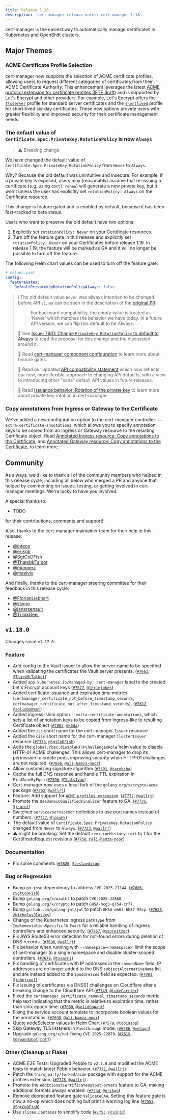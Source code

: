 ```yaml
---
title: Release 1.18
description: 'cert-manager release notes: cert-manager 1.18'
---
```


cert-manager is the easiest way to automatically manage certificates in Kubernetes and OpenShift clusters.

## Major Themes

### ACME Certificate Profile Selection

cert-manager now supports the selection of ACME certificate profiles, allowing
users to request different categories of certificates from their ACME
Certificate Authority.
This enhancement leverages the latest [ACME protocol extension for certificate profiles (IETF draft)][rfc] and is supported by Let's Encrypt and other providers.
For example, Let's Encrypt offers the [`tlsserver`][tlsserver] profile for
standard server certificates and the [`shortlived`][shortlived] profile for
short-lived six-day certificates.
These new options provide users with greater flexibility and improved security
for their certificate management needs.

[rfc]: https://datatracker.ietf.org/doc/draft-ietf-acme-profile/
[tlsserver]: https://letsencrypt.org/2025/01/09/acme-profiles/
[shortlived]: https://letsencrypt.org/2025/02/20/first-short-lived-cert-issued/

### The default value of `Certificate.Spec.PrivateKey.RotationPolicy` is now `Always`

> ⚠️ Breaking change

We have changed the default value of `Certificate.Spec.PrivateKey.RotationPolicy` from `Never` to `Always`.

Why? Because the old default was unintuitive and insecure.
For example, if a private key is exposed, users may (reasonably) assume that
re-issuing a certificate (e.g. using `cmctl renew`) will generate a new private
key, but it won't unless the user has explicitly set `rotationPolicy: Always` on the Certificate resource.

This change is feature gated and is enabled by default, because it has been fast-tracked to beta status.

Users who want to preserve the old default have two options:
1. Explicitly set `rotationPolicy: Never` on your Certificate resources.
2. Turn off the feature gate in this release and explicitly set
   `rotationPolicy: Never` on your Certificates before release 1.19.
   In release 1.19, the feature will be marked as GA and it will no longer be
   possible to turn off the feature.

The following Helm chart values can be used to turn off the feature gate:

```yaml
# values.yaml
config:
  featureGates:
    DefaultPrivateKeyRotationPolicyAlways: false
```

> ℹ️ The old default value `Never` was always intended to be changed before API `v1`, as can be seen in the description of the [original PR](https://github.com/cert-manager/cert-manager/pull/2814):
> > For backward compatibility, the empty value is treated as 'Never' which matches the behavior we have today.
> > In a future API version, we can flip this default to be Always.
>
> 📖 See [Issue: 7601: Change `PrivateKey.RotationPolicy` to default to Always](https://github.com/cert-manager/cert-manager/issues/7601) to read the proposal for this change and the discussion around it.
>
> 📖 Read [cert-manager component configuration](../../installation/configuring-components.md) to learn more about feature gates.
>
> 📖 Read our updated [API compatibility statement](../../contributing/api-compatibility.md) which now reflects our new, more flexible, approach to changing API defaults, with a view to introducing other "sane" default API values in future releases.
>
> 📖 Read [Issuance behavior: Rotation of the private key](../../usage/certificate.md#issuance-behavior-rotation-of-the-private-key) to learn more about private key rotation in cert-manager.

### Copy annotations from Ingress or Gateway to the Certificate

We've added a new configuration option to the cert-manager controller: `--extra-certificate-annotations`, which allows you to specify annotation keys to be copied from an Ingress or Gateway resource to the resulting Certificate object.
Read [Annotated Ingress resource: Copy annotations to the Certificate](../../usage/ingress.md#copy-annotations-to-the-certificate ), and
[Annotated Gateway resource: Copy annotations to the Certificate](../../usage/gateway.md#copy-annotations-to-the-certificate), to learn more.

## Community

As always, we'd like to thank all of the community members who helped in this release cycle, including all below who merged a PR and anyone that helped by commenting on issues, testing, or getting involved in cert-manager meetings. We're lucky to have you involved.

A special thanks to:

- TODO

for their contributions, comments and support!

Also, thanks to the cert-manager maintainer team for their help in this release:

- [@inteon](https://github.com/inteon)
- [@erikgb](https://github.com/erikgb)
- [@SgtCoDFish](https://github.com/SgtCoDFish)
- [@ThatsMrTalbot](https://github.com/ThatsMrTalbot)
- [@munnerz](https://github.com/munnerz)
- [@maelvls](https://github.com/maelvls)

And finally, thanks to the cert-manager steering committee for their feedback in this release cycle:

- [@FlorianLiebhart](https://github.com/FlorianLiebhart)
- [@ssyno](https://github.com/ssyno)
- [@ianarsenault](https://github.com/ianarsenault)
- [@TrilokGeer](https://github.com/TrilokGeer)


## `v1.18.0`

Changes since `v1.17.0`:

### Feature

- Add config to the Vault issuer to allow the server-name to be specified when validating the certificates the Vault server presents. ([`#7663`](https://github.com/cert-manager/cert-manager/pull/7663), [`@ThatsMrTalbot`](https://github.com/ThatsMrTalbot))
- Added `app.kubernetes.io/managed-by: cert-manager` label to the created Let's Encrypt account keys ([`#7577`](https://github.com/cert-manager/cert-manager/pull/7577), [`@terinjokes`](https://github.com/terinjokes))
- Added certificate issuance and expiration time metrics (`certmanager_certificate_not_before_timestamp_seconds`, `certmanager_certificate_not_after_timestamp_seconds`). ([`#7612`](https://github.com/cert-manager/cert-manager/pull/7612), [`@solidDoWant`](https://github.com/solidDoWant))
- Added ingress-shim option `--extra-certificate-annotations`, which sets a list of annotation keys to be copied from Ingress-like to resulting Certificate object ([`#7083`](https://github.com/cert-manager/cert-manager/pull/7083), [`@k0da`](https://github.com/k0da))
- Added the `iss` short name for the cert-manager `Issuer` resource
- Added the `ciss` short name for the cert-manager `ClusterIssuer` resource ([`#7373`](https://github.com/cert-manager/cert-manager/pull/7373), [`@SgtCoDFish`](https://github.com/SgtCoDFish))
- Adds the `global.rbac.disableHTTPChallengesRole` helm value to disable HTTP-01 ACME challenges. This allows cert-manager to drop its permission to create pods, improving security when HTTP-01 challenges are not required. ([`#7666`](https://github.com/cert-manager/cert-manager/pull/7666), [`@ali-hamza-noor`](https://github.com/ali-hamza-noor))
- Allow customizing signature algorithm ([`#7591`](https://github.com/cert-manager/cert-manager/pull/7591), [`@tareksha`](https://github.com/tareksha))
- Cache the full DNS response and handle TTL expiration in `FindZoneByFqdn` ([`#7596`](https://github.com/cert-manager/cert-manager/pull/7596), [`@ThatsIvan`](https://github.com/ThatsIvan))
- Cert-manager now uses a local fork of the `golang.org/x/crypto/acme` package ([`#7752`](https://github.com/cert-manager/cert-manager/pull/7752), [`@wallrj`](https://github.com/wallrj))
- Feature: Add support for [`ACME profiles extension`](https://datatracker.ietf.org/doc/draft-aaron-acme-profiles/). ([`#7777`](https://github.com/cert-manager/cert-manager/pull/7777), [`@wallrj`](https://github.com/wallrj))
- Promote the `UseDomainQualifiedFinalizer` feature to GA. ([`#7735`](https://github.com/cert-manager/cert-manager/pull/7735), [`@jsoref`](https://github.com/jsoref))
- Switched `service/servicemon` definitions to use port names instead of numbers. ([`#7727`](https://github.com/cert-manager/cert-manager/pull/7727), [`@jcpunk`](https://github.com/jcpunk))
- The default value of `Certificate.Spec.PrivateKey.RotationPolicy` changed from `Never` to `Always`. ([`#7723`](https://github.com/cert-manager/cert-manager/pull/7723), [`@wallrj`](https://github.com/wallrj))
- ⚠️ might be breaking: Set the default `revisionHistoryLimit` to 1 for the CertificateRequest revisions ([`#7758`](https://github.com/cert-manager/cert-manager/pull/7758), [`@ali-hamza-noor`](https://github.com/ali-hamza-noor))

### Documentation

- Fix some comments ([`#7620`](https://github.com/cert-manager/cert-manager/pull/7620), [`@teslaedison`](https://github.com/teslaedison))

### Bug or Regression

- Bump `go-jose` dependency to address `CVE-2025-27144`. ([`#7606`](https://github.com/cert-manager/cert-manager/pull/7606), [`@SgtCoDFish`](https://github.com/SgtCoDFish))
- Bump `golang.org/x/oauth2` to patch `CVE-2025-22868`.
- Bump `golang.org/x/crypto` to patch `GHSA-hcg3-q754-cr77`.
- Bump `github.com/golang-jwt/jwt` to patch `GHSA-mh63-6h87-95cp`. ([`#7638`](https://github.com/cert-manager/cert-manager/pull/7638), [`@NicholasBlaskey`](https://github.com/NicholasBlaskey))
- Change of the Kubernetes Ingress `pathType` from `ImplementationSpecific` to `Exact` for a reliable handling of ingress controllers and enhanced security. ([`#7767`](https://github.com/cert-manager/cert-manager/pull/7767), [`@sspreitzer`](https://github.com/sspreitzer))
- Fix AWS Route53 error detection for not-found errors during deletion of DNS records. ([`#7690`](https://github.com/cert-manager/cert-manager/pull/7690), [`@wallrj`](https://github.com/wallrj))
- Fix behavior when running with `--namespace=<namespace>`: limit the scope of cert-manager to a single namespace and disable cluster-scoped controllers. ([`#7678`](https://github.com/cert-manager/cert-manager/pull/7678), [`@tsaarni`](https://github.com/tsaarni))
- Fix handling of certificates with IP addresses in the `commonName` field; IP addresses are no longer added to the DNS `subjectAlternativeName` list and are instead added to the `ipAddresses` field as expected. ([`#7081`](https://github.com/cert-manager/cert-manager/pull/7081), [`@johnjcool`](https://github.com/johnjcool))
- Fix issuing of certificates via DNS01 challenges on Cloudflare after a breaking change to the Cloudflare API ([`#7549`](https://github.com/cert-manager/cert-manager/pull/7549), [`@LukeCarrier`](https://github.com/LukeCarrier))
- Fixed the `certmanager_certificate_renewal_timestamp_seconds` metric help text indicating that the metric is relative to expiration time, rather than Unix epoch time. ([`#7609`](https://github.com/cert-manager/cert-manager/pull/7609), [`@solidDoWant`](https://github.com/solidDoWant))
- Fixing the service account template to incorporate boolean values for the annotations. ([`#7698`](https://github.com/cert-manager/cert-manager/pull/7698), [`@ali-hamza-noor`](https://github.com/ali-hamza-noor))
- Quote nodeSelector values in Helm Chart ([`#7579`](https://github.com/cert-manager/cert-manager/pull/7579), [`@tobiasbp`](https://github.com/tobiasbp))
- Skip Gateway TLS listeners in `Passthrough` mode. ([`#6986`](https://github.com/cert-manager/cert-manager/pull/6986), [`@vehagn`](https://github.com/vehagn))
- Upgrade `golang.org/x/net` fixing `CVE-2025-22870`. ([`#7619`](https://github.com/cert-manager/cert-manager/pull/7619), [`@depandabot[bot]`](https://github.com/apps/dependabot))

### Other (Cleanup or Flake)

- ACME E2E Tests: Upgraded Pebble to `v2.7.0` and modified the ACME tests to match latest Pebble behavior. ([`#7771`](https://github.com/cert-manager/cert-manager/pull/7771), [`@wallrj`](https://github.com/wallrj))
- Patch the `third_party/forked/acme` package with support for the ACME profiles extension. ([`#7776`](https://github.com/cert-manager/cert-manager/pull/7776), [`@wallrj`](https://github.com/wallrj))
- Promote the `AdditionalCertificateOutputFormats` feature to GA, making additional formats always enabled. ([`#7744`](https://github.com/cert-manager/cert-manager/pull/7744), [`@erikgb`](https://github.com/erikgb))
- Remove deprecated feature gate `ValidateCAA`. Setting this feature gate is now a no-op which does nothing but print a warning log line ([`#7553`](https://github.com/cert-manager/cert-manager/pull/7553), [`@SgtCoDFish`](https://github.com/SgtCoDFish))
- Use `slices.Contains` to simplify code ([`#7753`](https://github.com/cert-manager/cert-manager/pull/7753), [`@cuinix`](https://github.com/cuinix))
